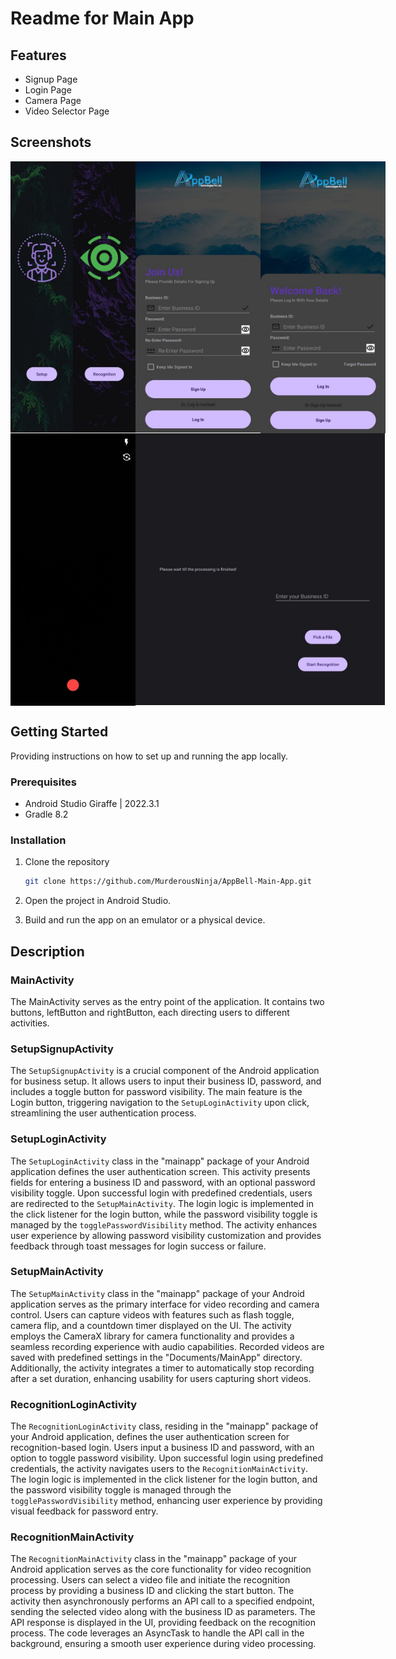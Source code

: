# Readme for Main App

## Features

- Signup Page
- Login Page
- Camera Page
- Video Selector Page

## Screenshots

<div style="display: flex; justify-content: space-between;">
  <img src="https://github.com/MurderousNinja/AppBell-End-Products/blob/main/App/Screenshots/Home-Page.jpg" alt="Description of your image 1" width="200" height="433.898">
  <img src="https://github.com/MurderousNinja/AppBell-End-Products/blob/main/App/Screenshots/SignIn-Page.jpg" alt="Description of your image 5" width="200" height="433.808">
  <img src="https://github.com/MurderousNinja/AppBell-End-Products/blob/main/App/Screenshots/SingUp-Page.jpg" alt="Description of your image 6" width="200" height="435.587">
</div>

<div style="display: flex; justify-content: space-between;">
  <img src="https://github.com/MurderousNinja/AppBell-End-Products/blob/main/App/Screenshots/Setup-Main.jpg" alt="Description of your image 3" width="200" height="435.587">
  <img src="https://github.com/MurderousNinja/AppBell-End-Products/blob/main/App/Screenshots/Setup-Processing.jpg" alt="Description of your image 4" width="200" height="434.876">
  <img src="https://github.com/MurderousNinja/AppBell-End-Products/blob/main/App/Screenshots/Recognition-Main.jpg" alt="Description of your image 2" width="200" height="434.876">
</div>

## Getting Started

Providing instructions on how to set up and running the app locally.

### Prerequisites

  - Android Studio Giraffe | 2022.3.1
  - Gradle 8.2

### Installation

1. Clone the repository
   ```bash
   git clone https://github.com/MurderousNinja/AppBell-Main-App.git
   ```

2. Open the project in Android Studio.

3. Build and run the app on an emulator or a physical device.

## Description

### MainActivity

The MainActivity serves as the entry point of the application. It contains two buttons, leftButton and rightButton, each directing users to different activities.

### SetupSignupActivity

The `SetupSignupActivity` is a crucial component of the Android application for business setup. It allows users to input their business ID, password, and includes a toggle button for password visibility. The main feature is the Login button, triggering navigation to the `SetupLoginActivity` upon click, streamlining the user authentication process.

### SetupLoginActivity

The `SetupLoginActivity` class in the "mainapp" package of your Android application defines the user authentication screen. This activity presents fields for entering a business ID and password, with an optional password visibility toggle. Upon successful login with predefined credentials, users are redirected to the `SetupMainActivity`. The login logic is implemented in the click listener for the login button, while the password visibility toggle is managed by the `togglePasswordVisibility` method. The activity enhances user experience by allowing password visibility customization and provides feedback through toast messages for login success or failure.

### SetupMainActivity

The `SetupMainActivity` class in the "mainapp" package of your Android application serves as the primary interface for video recording and camera control. Users can capture videos with features such as flash toggle, camera flip, and a countdown timer displayed on the UI. The activity employs the CameraX library for camera functionality and provides a seamless recording experience with audio capabilities. Recorded videos are saved with predefined settings in the "Documents/MainApp" directory. Additionally, the activity integrates a timer to automatically stop recording after a set duration, enhancing usability for users capturing short videos.


### RecognitionLoginActivity

The `RecognitionLoginActivity` class, residing in the "mainapp" package of your Android application, defines the user authentication screen for recognition-based login. Users input a business ID and password, with an option to toggle password visibility. Upon successful login using predefined credentials, the activity navigates users to the `RecognitionMainActivity`. The login logic is implemented in the click listener for the login button, and the password visibility toggle is managed through the `togglePasswordVisibility` method, enhancing user experience by providing visual feedback for password entry.

### RecognitionMainActivity

The `RecognitionMainActivity` class in the "mainapp" package of your Android application serves as the core functionality for video recognition processing. Users can select a video file and initiate the recognition process by providing a business ID and clicking the start button. The activity then asynchronously performs an API call to a specified endpoint, sending the selected video along with the business ID as parameters. The API response is displayed in the UI, providing feedback on the recognition process. The code leverages an AsyncTask to handle the API call in the background, ensuring a smooth user experience during video processing.
